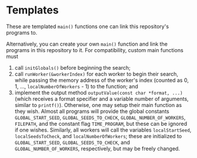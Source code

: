 # Templates
These are templated `main()` functions one can link this repository's programs to.

Alternatively, you can create your own `main()` function and link the programs in this repository to it. For compatibility, custom main functions must
1. call `initGlobals()` before beginning the search;
2. call `runWorker(&workerIndex)` for each worker to begin their search, while passing the memory address of the worker's index (counted as 0, 1, ..., `localNumberOfWorkers` - 1) to the function; and
3. implement the output method `outputValue(const char *format, ...)` (which receives a format specifier and a variable number of arguments, similar to `printf()`).
Otherwise, one may setup their main function as they wish. Almost all programs will provide the global constants `GLOBAL_START_SEED`, `GLOBAL_SEEDS_TO_CHECK`, `GLOBAL_NUMBER_OF_WORKERS`, `FILEPATH`, and the constant flag `TIME_PROGRAM`, but these can be ignored if one wishes. Similarly, all workers will call the variables `localStartSeed`, `localSeedsToCheck`, and `localNumberOfWorkers`; these are initialized to `GLOBAL_START_SEED`, `GLOBAL_SEEDS_TO_CHECK`, and `GLOBAL_NUMBER_OF_WORKERS`, respectively, but may be freely changed.